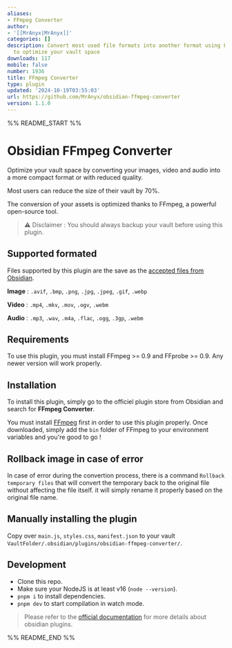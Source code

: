 ```yaml
---
aliases:
- FFmpeg Converter
author:
- '[[MrAnyx|MrAnyx]]'
categories: []
description: Convert most used file formats into another format using FFmpeg and FFprobe
  to optimize your vault space
downloads: 117
mobile: false
number: 1936
title: FFmpeg Converter
type: plugin
updated: '2024-10-19T03:55:03'
url: https://github.com/MrAnyx/obsidian-ffmpeg-converter
version: 1.1.0
---
```


%% README_START %%

# Obsidian FFmpeg Converter

Optimize your vault space by converting your images, video and audio into a more compact format or with reduced quality.

Most users can reduce the size of their vault by 70%.

The conversion of your assets is optimized thanks to FFmpeg, a powerful open-source tool.

> ⚠️ Disclaimer : You should always backup your vault before using this plugin.

## Supported formated

Files supported by this plugin are the save as the [accepted files from Obsidian](https://help.obsidian.md/Files+and+folders/Accepted+file+formats).

**Image** : `.avif`, `.bmp`, `.png`, `.jpg`, `.jpeg`, `.gif`, `.webp`

**Video** : `.mp4`, `.mkv`, `.mov`, `.ogv`, `.webm`

**Audio** : `.mp3`, `.wav`, `.m4a`, `.flac`, `.ogg`, `.3gp`, `.webm`

## Requirements

To use this plugin, you must install FFmpeg >= 0.9 and FFprobe >= 0.9. Any newer version will work properly.

## Installation

To install this plugin, simply go to the officiel plugin store from Obsidian and search for **FFmpeg Converter**.

You must install [FFmpeg](https://ffmpeg.org/download.html) first in order to use this plugin properly. Once downloaded, simply add the `bin` folder of FFmpeg to your environment variables and you're good to go !

## Rollback image in case of error

In case of error during the convertion process, there is a command `Rollback temporary files` that will convert the temporary back to the original file without affecting the file itself. it will simply rename it properly based on the original file name.

## Manually installing the plugin

Copy over `main.js`, `styles.css`, `manifest.json` to your vault `VaultFolder/.obsidian/plugins/obsidian-ffmpeg-converter/`.

## Development

-   Clone this repo.
-   Make sure your NodeJS is at least v16 (`node --version`).
-   `pnpm i` to install dependencies.
-   `pnpm dev` to start compilation in watch mode.

> Please refer to the [official documentation](https://docs.obsidian.md/Home) for more details about obsidian plugins.


%% README_END %%